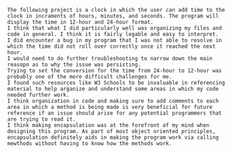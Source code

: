     The following project is a clock in which the user can add time to the clock in incraments of hours, minutes, and seconds. The program will display the time in 12-hour and 24-hour format. 
    I think that what I did particularly well was organizing my files and code in general. I think it is fairly legable and easy to interpret. 
    I did encounter a bug in my program that I was not able to resolve in which the time did not roll over correctly once it reached the next hour. 
    I would need to do further troubleshooting to narrow down the main reasopn as to why the issue was persisting. 
    Trying to set the conversion for the time from 24-hour to 12-hour was probably one of the more difficult challenges for me. 
    I found such resources like W3 Schools to be invaluable in referencing material to help arganize and understand some areas in which my code needed further work.
    I think organization in code and making sure to add comments to each area in which a method is being made is very beneficial for future reference if an issue should arise for any potential programmers that are trying to read it.
    I think making encapsulation was at the forefront of my mind when designing this program. As part of most object oriented principles, encapsulation definitely aids in making the program work via calling mewthods without having to know how the methods work.
